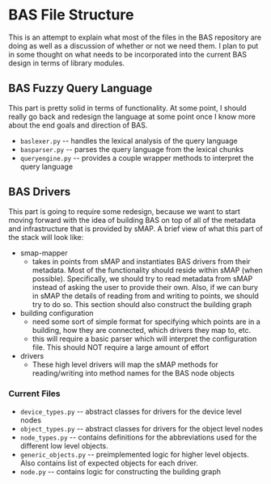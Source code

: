 # BAS File Structure

This is an attempt to explain what most of the files in the BAS repository are
doing as well as a discussion of whether or not we need them. I plan to put in
some thought on what needs to be incorporated into the current BAS design in
terms of library modules.

## BAS Fuzzy Query Language

This part is pretty solid in terms of functionality. At some point, I should
really go back and redesign the language at some point once I know more about
the end goals and direction of BAS.

* `baslexer.py` -- handles the lexical analysis of the query language
* `basparser.py` -- parses the query language from the lexical chunks
* `queryengine.py` -- provides a couple wrapper methods to interpret the query language

## BAS Drivers

This part is going to require some redesign, because we want to start moving forward
with the idea of building BAS on top of all of the metadata and infrastructure that
is provided by sMAP. A brief view of what this part of the stack will look like:

* smap-mapper
    * takes in points from sMAP and instantiates BAS drivers from their metadata.
      Most of the functionality should reside within sMAP (when possible).
      Specifically, we should try to read metadata from sMAP instead of asking the
      user to provide their own. Also, if we can bury in sMAP the details of
      reading from and writing to points, we should try to do so. This section should
      also construct the building graph
* building configuration
    * need some sort of simple format for specifying which points are in a building,
      how they are connected, which drivers they map to, etc.
    * this will require a basic parser which will interpret the configuration file.
      This should NOT require a large amount of effort
* drivers
    * These high level drivers will map the sMAP methods for reading/writing into method
      names for the BAS node objects

### Current Files

* `device_types.py` -- abstract classes for drivers for the device level nodes
* `object_types.py` -- abstract classes for drivers for the object level nodes
* `node_types.py` -- contains definitions for the abbreviations used for the different low
                    level objects.
* `generic_objects.py` -- preimplemented logic for higher level objects. Also contains
                    list of expected objects for each driver.
* `node.py` -- contains logic for constructing the building graph
